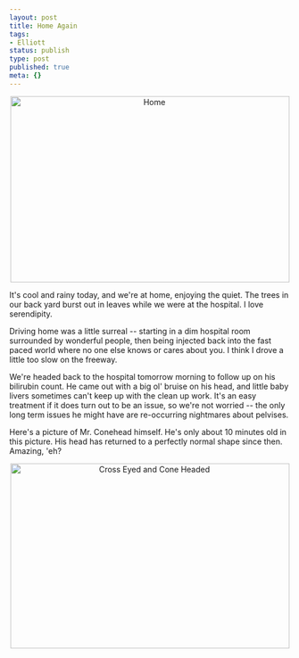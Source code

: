 ```yaml
---
layout: post
title: Home Again
tags:
- Elliott
status: publish
type: post
published: true
meta: {}
---
```

<div style="text-align:center;"><a href="http://www.flickr.com/photos/20417698@N00/2331176865" title="View 'Home' on Flickr.com"><img src="http://farm4.static.flickr.com/3262/2331176865_ab72288083.jpg" alt="Home" border="0" width="500" height="334" /></a></div>

It's cool and rainy today, and we're at home, enjoying the quiet.  The trees in our back yard burst out in leaves while we were at the hospital.  I love serendipity.

Driving home was a little surreal -- starting in a dim hospital room surrounded by wonderful people, then being injected back into the fast paced world where no one else knows or cares about you.  I think I drove a little too slow on the freeway.

We're headed back to the hospital tomorrow morning to follow up on his bilirubin count.  He came out with a big ol' bruise on his head, and little baby livers sometimes can't keep up with the clean up work.  It's an easy treatment if it does turn out to be an issue, so we're not worried -- the only long term issues he might have are re-occurring nightmares about pelvises.

Here's a picture of Mr. Conehead himself.  He's only about 10 minutes old in this picture.  His head has returned to a perfectly normal shape since then.  Amazing, 'eh?

<div style="text-align:center;"><a href="http://www.flickr.com/photos/20417698@N00/2331256805" title="View 'Cross Eyed and Cone Headed' on Flickr.com"><img src="http://farm3.static.flickr.com/2182/2331256805_71a40052af.jpg" alt="Cross Eyed and Cone Headed" border="0" width="500" height="332" /></a></div>
